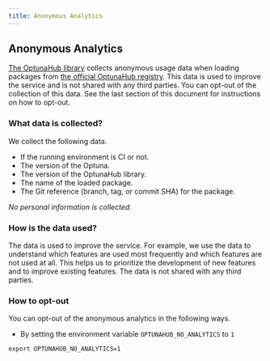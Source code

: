 ```yaml
---
title: Anonymous Analytics
---
```


## Anonymous Analytics

[The OptunaHub library](https://github.com/optuna/optunahub) collects anonymous usage data when loading packages from [the official OptunaHub registry](https://github.com/optuna/optunahub-registry).
This data is used to improve the service and is not shared with any third parties.
You can opt-out of the collection of this data.
See the last section of this document for instructions on how to opt-out.

### What data is collected?

We collect the following data.
- If the running environment is CI or not.
- The version of the Optuna.
- The version of the OptunaHub library.
- The name of the loaded package.
- The Git reference (branch, tag, or commit SHA) for the package.

*No personal information is collected.*

### How is the data used?

The data is used to improve the service.
For example, we use the data to understand which features are used most frequently and which features are not used at all.
This helps us to prioritize the development of new features and to improve existing features.
The data is not shared with any third parties.

### How to opt-out

You can opt-out of the anonymous analytics in the following ways.

- By setting the environment variable `OPTUNAHUB_NO_ANALYTICS` to `1`

```shell
export OPTUNAHUB_NO_ANALYTICS=1
```
